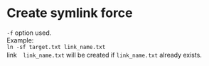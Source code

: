# Create symlink force  
`-f` option used.  
Example:  
`ln -sf target.txt link_name.txt`  
link　`link_name.txt` will be created if `link_name.txt` already exists.  
